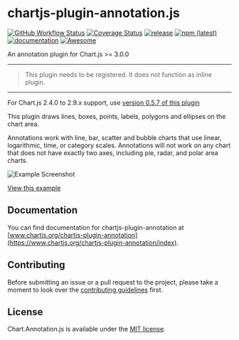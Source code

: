 # chartjs-plugin-annotation.js

[![GitHub Workflow Status](https://img.shields.io/github/workflow/status/chartjs/chartjs-plugin-annotation/Node.js%20CI)](https://github.com/chartjs/chartjs-plugin-annotation/actions/workflows/ci.yml)
[![Coverage Status](https://coveralls.io/repos/github/chartjs/chartjs-plugin-annotation/badge.svg?branch=master)](https://coveralls.io/github/chartjs/chartjs-plugin-annotation?branch=master)
[![release](https://img.shields.io/github/v/release/chartjs/chartjs-plugin-annotation?include_prereleases)](https://github.com/chartjs/chartjs-plugin-annotation/releases)
[![npm (latest)](https://img.shields.io/npm/v/chartjs-plugin-annotation/latest)](https://www.npmjs.com/package/chartjs-plugin-annotation/v/latest)
[![documentation](https://img.shields.io/static/v1?message=Documentation&color=informational)](https://www.chartjs.org/chartjs-plugin-annotation/index)
<a href="https://github.com/chartjs/awesome"><img src="https://awesome.re/badge-flat2.svg" alt="Awesome"></a>

An annotation plugin for Chart.js >= 3.0.0

---
> This plugin needs to be registered. It does not function as inline plugin.
---

For Chart.js 2.4.0 to 2.9.x support, use [version 0.5.7 of this plugin](https://github.com/chartjs/chartjs-plugin-annotation/releases/tag/v0.5.7)

This plugin draws lines, boxes, points, labels, polygons and ellipses on the chart area.

Annotations work with line, bar, scatter and bubble charts that use linear, logarithmic, time, or category scales. Annotations will not work on any chart that does not have exactly two axes, including pie, radar, and polar area charts.

![Example Screenshot](docs/guide/banner.png)

[View this example](https://www.chartjs.org/chartjs-plugin-annotation/latest/samples/intro.html)

## Documentation

You can find documentation for chartjs-plugin-annotation at [www.chartjs.org/chartjs-plugin-annotation](https://www.chartjs.org/chartjs-plugin-annotation/index).

## Contributing

Before submitting an issue or a pull request to the project, please take a moment to look over the [contributing guidelines](CONTRIBUTING.md) first.

## License

Chart.Annotation.js is available under the [MIT license](LICENSE.md).
